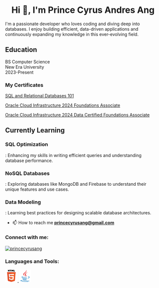 <h1 align="center">Hi 👋, I'm Prince Cyrus Andres Ang</h1>
I'm a passionate developer who loves coding and diving deep into databases. I enjoy building efficient, data-driven applications and
continuously expanding my knowledge in this ever-evolving field.

<h2>Education</h2>

BS Computer Science  
New Era University  
2023-Present

<h3>My Certificates</h3>

<p><a href="https://courses.cognitiveclass.ai/certificates/f8be69b65fea49fb9666fa2febbb62ba#" target="_blank">SQL and Relational Databases 101</a></p>
<p><a href="https://catalog-education.oracle.com/ords/certview/sharebadge?id=8140689FB153EEF8033FF53EEFD6CC05CABCC7997662769C4114B5F1F81CE6BE" target="_blank">Oracle Cloud Infrastructure 2024 Foundations Associate </a></p>
<p><a href="https://catalog-education.oracle.com/ords/certview/sharebadge?id=8140689FB153EEF8033FF53EEFD6CC05920DE6EB12E63E3E57054741C8F3B424" target="blank">Oracle Cloud Infrastructure 2024 Data Certified Foundations Associate<a/></p>

<h2>Currently Learning</h2>

<h3>SQL Optimization</h3>

: Enhancing my skills in writing efficient queries and understanding database performance.

<h3>NoSQL Databases</h3>

: Exploring databases like MongoDB and Firebase to understand their unique features and use cases.

<h3>Data Modeling</h3>
: Learning best practices for designing scalable database architectures.

- 📫 How to reach me **princecyrusang@gmail.com**

<h3 align="left">Connect with me:</h3>
<p align="left">
<a href="https://fb.com/princecyrusang" target="blank"><img align="center" src="https://raw.githubusercontent.com/rahuldkjain/github-profile-readme-generator/master/src/images/icons/Social/facebook.svg" alt="princecyrusang" height="30" width="40" /></a>
</p>

<h3 align="left">Languages and Tools:</h3>
<p align="left"> <a href="https://www.w3.org/html/" target="_blank" rel="noreferrer"> <img src="https://raw.githubusercontent.com/devicons/devicon/master/icons/html5/html5-original-wordmark.svg" alt="html5" width="40" height="40"/> </a> <a href="https://www.java.com" target="_blank" rel="noreferrer"> <img src="https://raw.githubusercontent.com/devicons/devicon/master/icons/java/java-original.svg" alt="java" width="40" height="40"/> </a> </p>
